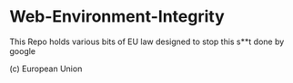 # Web-Environment-Integrity
This Repo holds various bits of EU law designed to stop this s**t done by google

(c) European Union

